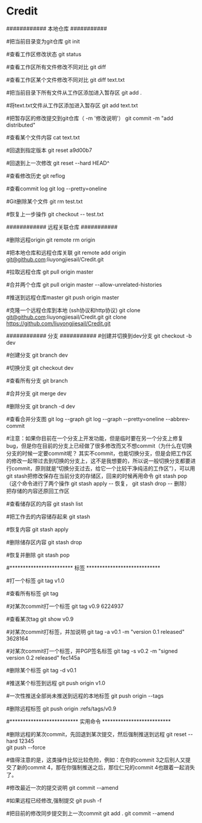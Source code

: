 # Credit


############   本地仓库  ###########

#把当前目录变为git仓库
git init

#查看工作区修改状态
git status

#查看工作区所有文件修改不同对比
git diff

#查看工作区某个文件修改不同对比
git diff text.txt

#把当前目录下所有文件从工作区添加进入暂存区
git add .

#将text.txt文件从工作区添加进入暂存区
git add text.txt

#把暂存区的修改提交到git仓库（ -m '修改说明'）
git commit -m "add distributed"

#查看某个文件内容
cat text.txt

#回退到指定版本
git reset a9d00b7

#回退到上一次修改
git reset --hard HEAD^

#查看修改历史
git reflog

#查看commit log
git log --pretty=oneline

#Git删除某个文件
git rm test.txt

#恢复上一步操作
git checkout -- test.txt


############   远程关联仓库  ###########

#删除远程origin
git remote rm origin

#把本地仓库和远程仓库关联
git remote add origin git@github.com:liuyongjiesail/Credit.git

#拉取远程仓库
git pull origin master

#合并两个仓库
git pull origin master --allow-unrelated-histories

#推送到远程仓库master
git push origin master

#克隆一个远程仓库到本地 (ssh协议和http协议)
git clone git@github.com:liuyongjiesail/Credit.git
git clone https://github.com/liuyongjiesail/Credit.git


############   分支  ###########
#创建并切换到dev分支
git checkout -b dev

#创建分支
git branch dev

#切换分支
git checkout dev

#查看所有分支
git branch

#合并分支
git merge dev

#删除分支
git branch -d dev

#查看合并分支图
git log --graph
git log --graph --pretty=oneline --abbrev-commit

#注意：如果你目前在一个分支上开发功能，但是临时要在另一个分支上修复bug，但是你在目前的分支上已经做了很多修改而又不想commit（为什么在切换分支的时候一定要commit呢？ 其实不commit，也能切换分支，但是会把工作区的修改一起带过去到切换的分支上，这不是我想要的，所以说一般切换分支都要进行commit，原则就是“切换分支过去，给它一个比较干净纯洁的工作区”），可以用git stash把修改保存在当前分支的存储区，回来的时候再用命令 git stash pop（这个命令进行了两个操作 git stash apply -- 恢复， git stash drop -- 删除） 把存储的内容还原回工作区

#查看储存区的内容
git stash list

#把工作去的内容储存起来
git stash

#恢复内容
git stash apply

#删除储存区内容
git stash drop

#恢复并删除
git stash pop


#************************  标签 ****************************

#打一个标签
git tag v1.0

#查看所有标签
git tag

#对某次commit打一个标签
git tag v0.9 6224937

#查看某次tag
git show v0.9

#对某次commit打标签，并加说明
git tag -a v0.1 -m "version 0.1 released" 3628164

#对某次commit打一个标签，并PGP签名标签
git tag -s v0.2 -m "signed version 0.2 released" fec145a

#删除某个标签
git tag -d v0.1

#推送某个标签到远程
git push origin v1.0

#一次性推送全部尚未推送到远程的本地标签
git push origin --tags

#删除远程标签
git push origin :refs/tags/v0.9


#**************************  实用命令  **************************

#删除远程的某次commit，先回退到某次提交，然后强制推送到远程
git reset --hard 12345    
git push --force

#值得注意的是，这类操作比较比较危险，例如：在你的commit 3之后别人又提交了新的commit 4，那在你强制推送之后，那位仁兄的commit 4也跟着一起消失了。

#修改最近一次的提交说明
git commit --amend

#如果远程已经修改,强制提交
git push -f

#把目前的修改同步提交到上一次commit
git add .
git commit --amend








#





